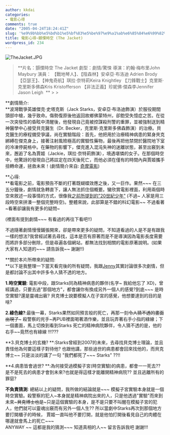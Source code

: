```yaml
---
author: kkdai
categories:
- 電影心得
comments: true
date: "2005-04-24T18:24:41Z"
slug: '%e9%9b%bb%e5%bd%b1%e5%bf%83%e5%be%97%e9%a1%ab%e6%85%84%e6%99%82%e7%a9%ba-the-jacket'
title: 電影心得~顫慄時空 (The Jacket)
wordpress_id: 234
---
```


![TheJacket.JPG](http://www.evanlin.com/blog/archives/20050425/TheJacket.JPG)

<blockquote>**片名：顫慄時空 The Jacket  
劇型：劇情/驚悚  
導演：約翰‧梅布里John Maybury  
演員：  
【戰地琴人】、【陰森林】安卓亞‧布洛迪 Adrien Brody  
【亞瑟王】、【神鬼奇航】琪拉‧奈特莉Keira Knightley  
【刀鋒戰士】克里斯‧克里斯多佛森Kris Kristofferson  
【非法正義】珍妮佛‧傑森李Jennifer Jason Leigh  
 **
> 
> </blockquote>

**劇情簡介:  
**波灣戰爭英雄傑克‧史塔克斯（Jack Starks，安卓亞‧布洛迪飾演）於服役期間頭部中槍，幾乎致命。傷勢復原後他返回故鄉佛蒙特州，卻飽受失憶症之苦。在從一次突發性的昏眩中清醒後，他發現自己竟被控謀殺刑警的重罪，並被強制送到精神醫學中心接受貝克醫生（Dr. Becker，克里斯‧克里斯多佛森飾演）的治療。貝克醫生的療程備受爭議，尚在實驗階段：首先，他把用於治療精神病患的緊身夾克綁縛在傑克身上，接著注射風險極高的實驗性藥物，最後再把他禁閉於醫院地下室的冷凍停屍格中。在藥物的影響下，傑克進入混沌失神的迷離狀態，甚至出竅到未來，邂逅了名為賈姬（Jackie，琪拉‧奈特莉飾演），境遇堪憐的女子。在那個時空中，他驚訝的發現自己將註定在四天後死亡，而他必須在僅有的時間內與賈姬攜手扭轉命運，拯救未來！(劇情簡介來自: [奇摩電影](http://tw.movie.yahoo.com/mstory.html?t=movie&id=1130))

**心得:  
**看電影之前，電影預告不斷的打著既蝴蝶效應之後，又一巨作。果然~~~ 在三五分鐘後，劇情就急轉直下，讓人無法抓住個概要。蠻欣賞電影裡面，利用兩個時空來敘述一段事情的方式，很像我[之前所提到的"20世紀少年"](http://www.evanlin.com/blog/archives/000289.html) (不過~ 人家是用三段時空來拼湊一整個完整時空)。整體來說，此部算是不錯的科幻電影~~ 不過看著~看著卻讓我有更多的疑問~

(裡面有提到劇情~~~ 有看過的再往下看吧!!) 


<!--more-->


不過隨著劇情慢慢鋪張開來，卻是帶來更多的疑問，不知道看過的人是不是有跟我一樣的想法?我曾經試著去尋找，這本是否有原著而是不是導演因為電影長度需要而將許多部分刪除，但是尋遍各個網站，都無法找到相關的電影原著說明。(如果大家有人知道的~~~ 請告訴我~~ 謝謝!!)

**關於本片所帶來的疑問:  
**以下是我整理一下當天看完後的所有疑問，我跟[Jenny](http://www.evanlin.com/janifor/)其實討論很多次劇情，但是都討論不出其中許多令人猜不透的地方。

  
**1.時空實驗**: 電影中段，跟Starks同為精神病患的夥伴(名字~ 我給他忘了  XD)，曾經講過，只要去過"那個地方"，都會讓你有換成另外一個人的感覺?到底~~~ 是時空實驗?還是靈魂出竅? 貝克博士說要模擬人在子宮的感覺，他想要達到的目的是啥?

**2.綠色線?**:最後一幕，Starks果然如同預言般的死亡，再那一刻~~令人猜不透的畫面出現了~~~ 殺警察的兇手~再PUB裡面喝著酒作樂，並且玩弄著右手小指的綠線；下一個畫面，馬上切換到看到Starks 死亡的精神病院夥伴，令人猜不透的是，他的右手~~竟然也有綠線 !!!???

**3.貝克博士的玄機? **:Starks曾經到2007的未來，去尋找貝克博士理論，並且責怪他為何要這樣子對待他? 也跟他講，那些過世的病患都會回來找他的，而貝克博士~~ 只是淡淡的講了一句  "我們都死了~~~ Starks" ??!!

**4.病患皆會過世? **:為何接受過模擬子宮(時空實驗)的病患，都會一一死去?? 是不是死去的病患才會到未來?也就是得這樣才能離開精神病院?? 並且逃離所有的罪惡?

**不負責猜測**: 總結以上的疑問，我所做的結論就是~~~ 模擬子宮實驗本身就是一個時空實驗。殺警察的犯人~本身就是精神病院出來的人，只是他透過"實驗"而來到未來~~~貝克博士也是~~~只是這個實驗的本身，是不是只要不叫醒在模擬子宮的犯人，他們就可以靈魂出竅而有另外一個人生??  所以當劇中Starks再次到那個地方要打開櫃子的時候， 賈姬一直叫他不要打開，就是他怕打開後看見自己的肉體在哪邊就會馬上的死亡~~~  
ANYWAY ~~ 這都是我的猜測~~~ 知道真相的人~~ 留言告訴我吧  謝謝!!!
